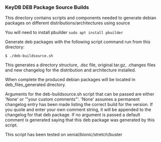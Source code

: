 ### KeyDB DEB Package Source Builds

This directory contains scripts and components needed to generate debian packages on different distributions/architectures using source

You will need to install pbuilder `sudo apt install pbuilder`

Generate deb packages with the following script command run from this directory:
```
$ ./deb-buildsource.sh
```
This generates a directory structure, .dsc file, original.tar.gz, .changes files and new changelog for the distribution and architecture installed.

When complete the produced debian packages will be located in deb_files_generated directory.

Arguments for the deb-buildsource.sh script that can be passed are either 'None' or '"your custom comments"'. 'None' assumes a permanent changelog entry has been made listing the correct build for the version. If you quote and enter your own comment string, it will be appended to the changelog for that deb package. If no argument is passed a default comment is generated saying that this deb package was generated by this script.

This script has been tested on xenial/bionic/stretch/buster
